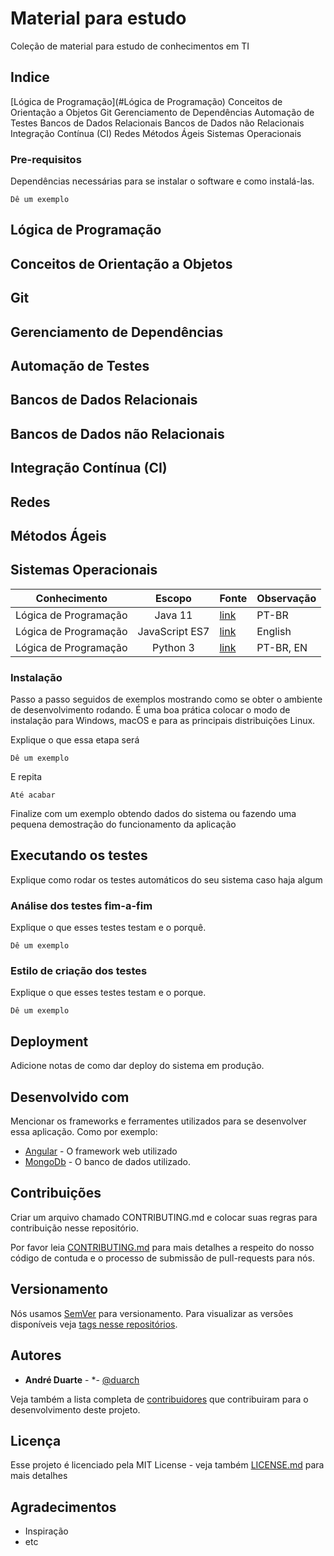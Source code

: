 # Material para estudo

Coleção de material para estudo de conhecimentos em TI 

## Indice

[Lógica de Programação](#Lógica de Programação)
Conceitos de Orientação a Objetos 
Git 
Gerenciamento de Dependências 
Automação de Testes 
Bancos de Dados Relacionais
Bancos de Dados não Relacionais
Integração Contínua (CI) 
Redes
Métodos Ágeis 
Sistemas Operacionais 



### Pre-requisitos

Dependências necessárias para se instalar o software e como instalá-las.

```
Dê um exemplo
```
## Lógica de Programação 
## Conceitos de Orientação a Objetos 
## Git 
## Gerenciamento de Dependências 
## Automação de Testes 
## Bancos de Dados Relacionais
## Bancos de Dados não Relacionais
## Integração Contínua (CI) 
## Redes
## Métodos Ágeis 
## Sistemas Operacionais 

 Conhecimento  | Escopo |  Fonte | Observação 
:---: | :---: | --- | --- 
Lógica de Programação | Java 11 | [link](https://www.google.com)  | PT-BR 
Lógica de Programação | JavaScript ES7 | [link](https://www.google.com) | English 
Lógica de Programação |  Python 3 | [link](https://www.google.com)  | PT-BR, EN

### Instalação

Passo a passo seguidos de exemplos mostrando como se obter o ambiente de desenvolvimento rodando. É uma boa prática colocar o modo de instalação para Windows, macOS e para as principais distribuições Linux.

Explique o que essa etapa será
```
Dê um exemplo
```

E repita

```
Até acabar
```

Finalize com um exemplo obtendo dados do sistema ou fazendo uma pequena demostração do funcionamento da aplicação


## Executando os testes

Explique como rodar os testes automáticos do seu sistema caso haja algum


### Análise dos testes fim-a-fim

Explique o que esses testes testam e o porquê.

```
Dê um exemplo
```

### Estilo de criação dos testes

Explique o que esses testes testam e o porque.

```
Dê um exemplo
```

## Deployment

Adicione notas de como dar deploy do sistema em produção.

## Desenvolvido com
Mencionar os frameworks e ferramentes utilizados para se desenvolver essa aplicação. Como por exemplo:

* [Angular](https://angular.io/) - O framework web utilizado
* [MongoDb](https://www.mongodb.com/) - O banco de dados utilizado.

## Contribuições

Criar um arquivo chamado CONTRIBUTING.md e colocar suas regras para contribuição nesse repositório.

Por favor leia [CONTRIBUTING.md]() para mais detalhes a respeito do nosso código de contuda e o processo de submissão de pull-requests para nós.

## Versionamento

Nós usamos [SemVer](http://semver.org/) para versionamento. Para visualizar as versões disponíveis veja [tags nesse repositórios](https://github.com/your/project/tags). 

## Autores

* **André Duarte** - *- [@duarch](https://github.com/duarch)

Veja também a lista completa de [contribuidores](https://github.com/your/project/contributors) que contribuiram para o desenvolvimento deste projeto.

## Licença

Esse projeto é licenciado pela MIT License - veja também [LICENSE.md](LICENSE.md) para mais detalhes

## Agradecimentos

* Inspiração
* etc


